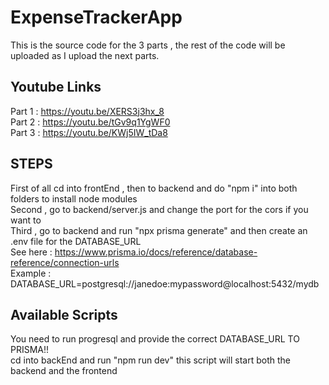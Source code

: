 # ExpenseTrackerApp
This is the source code for the 3 parts , the rest of the code will be uploaded as I upload the next parts.

## Youtube Links
Part 1 : https://youtu.be/XERS3j3hx_8 \
Part 2 : https://youtu.be/tGv9q1YgWF0 \
Part 3 : https://youtu.be/KWj5IW_tDa8 

## STEPS
First of all cd into frontEnd , then to backend and do "npm i" into both folders to install node modules\
Second , go to backend/server.js and change the port for the cors if you want to\
Third , go to backend and run "npx prisma generate" and then create an .env file for the DATABASE_URL\
See here : https://www.prisma.io/docs/reference/database-reference/connection-urls \
Example : DATABASE_URL=postgresql://janedoe:mypassword@localhost:5432/mydb

## Available Scripts
You need to run progresql and provide the correct DATABASE_URL TO PRISMA!!\
cd into backEnd and run "npm run dev" this script will start both the backend and the frontend

